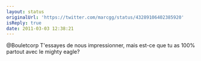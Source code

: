 ```yaml
---
layout: status
originalUrl: 'https://twitter.com/marcgg/status/43289106402385920'
isReply: true
date: 2011-03-03 12:38:21
---
```


@Bouletcorp T'essayes de nous impressionner, mais est-ce que tu as 100% partout avec le mighty eagle?
